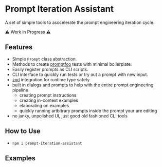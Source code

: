 # Prompt Iteration Assistant

A set of simple tools to asccelerate the prompt engineering iteration cycle.

⚠️ Work in Progress ⚠️

## Features

- Simple `Prompt` class abstraction.
- Methods to create [promptfoo](https://promptfoo.dev/) tests with minimal boilerplate.
- Easily register prompts as CLI scripts.
- CLI interface to quickly run tests or try out a prompt with new input.
- [zod](https://zod.dev/) integration for runtime type safety.
- built in dialogs and prompts to help with the entire prompt engineering pipeline 
  - creating prompt instructions
  - creating in-context examples
  - elaborating on examples
  - quickly running artbitrary prompts inside the prompt your are editing
- no janky, unpolished UI, just good old fashioned CLI tools

## How to Use

- `npm i prompt-iteration-assistant`

## Examples
